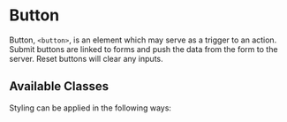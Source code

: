 # Button
Button, `<button>`, is an element which may serve as a trigger to an action. Submit buttons are linked to forms and push the data from the form to the server. Reset buttons will clear any inputs.

## Available Classes
Styling can be applied in the following ways:
